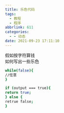 ```yaml
---
title: 乐色代码
tags:
  - 教程
  - 程序
abbrlink: 611
categories:
  - - 动态
date: 2021-09-23 17:11:10
---
```


假如按字符算钱  
如何写出一些乐色

```bash
while(false){  
//任意  
}

if (output === true){  
return true;  
} else {  
retrue false;  
}
```

